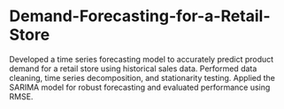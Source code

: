 # Demand-Forecasting-for-a-Retail-Store
Developed a time series forecasting model to accurately predict product demand for a retail store using historical sales data. Performed data cleaning, time series decomposition, and stationarity testing. Applied the SARIMA model for robust forecasting and evaluated performance using RMSE. 
